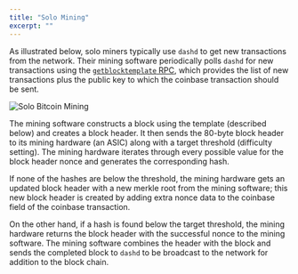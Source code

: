 ```yaml
---
title: "Solo Mining"
excerpt: ""
---
```

As illustrated below, solo miners typically use `dashd` to get new transactions from the network. Their mining software periodically polls `dashd` for new transactions using the [`getblocktemplate` RPC](core-api-ref-remote-procedure-calls-mining#section-getblocktemplate), which provides the list of new transactions plus the public key to which the coinbase transaction should be sent.

![Solo Bitcoin Mining](https://dash-docs.github.io/img/dev/en-solo-mining-overview.svg)

The mining software constructs a block using the template (described below) and creates a block header. It then sends the 80-byte block header to its mining hardware (an ASIC) along with a target threshold (difficulty setting). The mining hardware iterates through every possible value for the block header nonce and generates the corresponding hash.

If none of the hashes are below the threshold, the mining hardware gets an updated block header with a new merkle root from the mining software;
this new block header is created by adding extra nonce data to the coinbase field of the coinbase transaction.

On the other hand, if a hash is found below the target threshold, the mining hardware returns the block header with the successful nonce to the mining software. The mining software combines the header with the block and sends the completed block to `dashd` to be broadcast to the network for addition to the block chain.